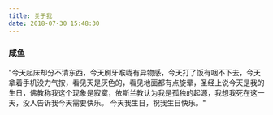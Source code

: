```yaml
---
title: 关于我
date: 2018-07-30 15:48:30
---
```

### 咸鱼 ###

"今天起床却分不清东西，今天刷牙喉咙有异物感，今天打了饭有咽不下去，今天拿着手机没力气按，看见天是灰色的，看见地面都有点旋晕，圣经上说今天是我的生日，佛教称我这个现象是寂寞，依斯兰教认为我是孤独的起源，我想我死在这一天，没人告诉我今天需要快乐。 今天我生日，祝我生日快乐。"